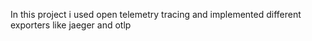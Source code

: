 In this project i used open telemetry tracing and implemented different exporters like jaeger and otlp 
